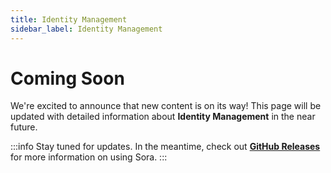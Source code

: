 ```yaml
---
title: Identity Management
sidebar_label: Identity Management
---
```


# Coming Soon

We're excited to announce that new content is on its way! This page will be updated with detailed information about **Identity Management** in the near future.

:::info
Stay tuned for updates. In the meantime, check out **[GitHub Releases](https://github.com/tolgayayci/sora/releases/tag/v0.2.0)** for more information on using Sora.
:::
